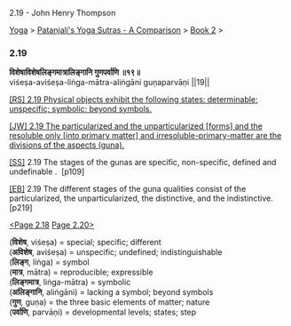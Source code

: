 2.19 - John Henry Thompson 

[Yoga](../../../yoga.html)‎ > ‎[Patanjali's Yoga Sutras - A Comparison](../../patanjani.html)‎ > ‎[Book 2](../book-2.html)‎ > ‎

### 2.19

**विशेषाविशेषलिङ्गमात्रालिङ्गानि गुणपर्वाणि ॥१९॥**  
viśeṣa-aviśeṣa-liṅga-mātra-aliṅgāni guṇaparvāṇi ||19||  
  
  
[\[RS\] 2.19 Physical objects exhibit the following states: determinable; unspecific; symbolic; beyond symbols.](http://www.ashtangayoga.info/philosophy/yoga-sutra-patanjali/chapter-2/item/vishesha-avishesha-linga-matra-alingani-gunaparvani/)  
  
[\[JW\] 2.19 The particularized and the unparticularized \[forms\] and the resoluble only \[into primary matter\] and irresoluble-primary-matter are the divisions of the aspects (guna).](http://books.google.com/books?id=YzFImjtOxUwC&pg=PA148&ci=150%2C982%2C788%2C82&source=bookclip)  
  
[\[SS\]](http://www.amazon.com/Yoga-Sutras-Patanjali-Commentary-Satchidananda/dp/0932040381) 2.19 The stages of the gunas are specific, non-specific, defined and undefinable .  \[p109\]  
  
[\[EB\]](http://www.amazon.com/Yoga-Sutras-Patanjali-Translation-Commentary/dp/0865477361/ref=sr_1_1?ie=UTF8&s=books&qid=1250508322&sr=1-1) 2.19 The different stages of the guna qualities consist of the particularized, the unparticularized, the distinctive, and the indistinctive. \[p219\]  
  
[<Page 2.18](218.html)  [Page 2.20>](220.html)  
  

(**विशेष**, viśeṣa) = special; specific; different  
(**अविशेष**, aviśeṣa) = unspecific; undefined; indistinguishable  
(**लिङ्ग**, liṅga) = symbol  
(**मात्र**, mātra) = reproducible; expressible  
(**लिङ्गमात्र**, liṅga-mātra) = symbolic  
(**अलिङ्गानि**, aliṅgāni) = lacking a symbol; beyond symbols  
(**गुण**, guṇa) = the three basic elements of matter; nature  
(**पर्वाणि**, parvāṇi) = developmental levels; states; step

